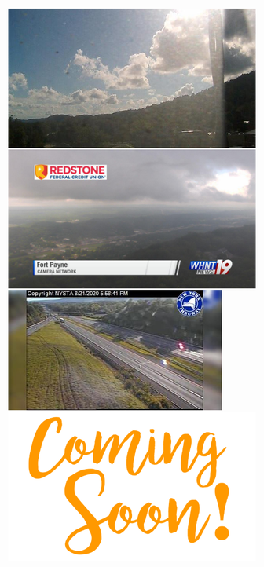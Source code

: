 ![AJJAIDAVE-StoryAuthorEngine-](https://github.com/StateDocuments/Alabama/blob/master/1323877008.jpg)
![AJJAIDAVE-StoryAuthorEngine-](https://github.com/StateDocuments/Alabama/blob/master/1394309695.jpg)
![AJJAIDAVE-StoryAuthorEngine-](https://github.com/StateDocuments/Alabama/blob/master/1483962827.jpg)
![AJJAIDAVE-StoryAuthorEngine-](https://github.com/StateDocuments/Alabama/blob/master/coming-soon.png)
